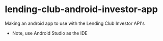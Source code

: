 # lending-club-android-investor-app
Making an android app to use with the Lending Club Investor API's

- Note, use Android Studio as the IDE